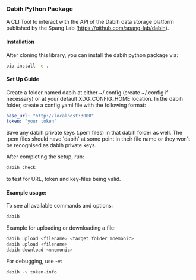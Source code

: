 ### Dabih Python Package

A CLI Tool to interact with the API of the Dabih data storage platform  published by the Spang Lab (https://github.com/spang-lab/dabih).

#### Installation

After cloning this library, you can install the dabih python package via: 

```bash
pip install -e .
```

#### Set Up Guide

Create a folder named dabih at either ~/.config (create ~/.config if necessary) or at your default XDG_CONFIG_HOME location. In the dabih folder, create a config.yaml file with the following format:

```yaml
base_url: "http://localhost:3000"
token: "your token"
```

Save any dabih private keys (.pem files) in that dabih folder as well. The .pem files should have 'dabih' at some point in their file name or they won't be recognised as dabih private keys.

After completing the setup, run: 
```bash
dabih check
```
to test for URL, token and key-files being valid.

#### Example usage: 

To see all available commands and options:
```bash
dabih
```
Example for uploading or downloading a file:
```bash
dabih upload <filename> <target_folder_mnemonic>
dabih upload <filename>
dabih download <mnemonic>
```

For debugging, use -v:
```bash
dabih -v token-info
```